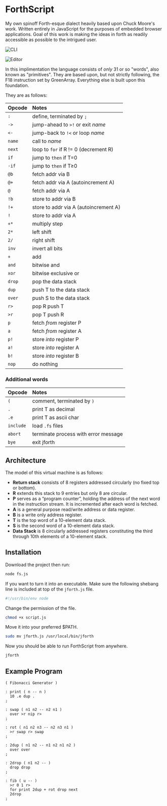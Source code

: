 # ForthScript

My own spinoff Forth-esque dialect heavily based upon Chuck Moore's work.
Written entirely in JavaScript for the purposes of embedded browser
applications. Goal of this work is making the ideas in forth as readily
accessible as possible to the intrigued user.

![CLI](https://i.imgur.com/4JRxLn3.png)

![Editor](https://i.imgur.com/2dkv0Zn.png)


In this implimentation the language consists of *only* 31 or so "words", also
known as "primitives". They are based upon, but not strictly following, the F18
instruction set by GreenArray. Everything else is built upon this foundation.

They are as follows:

| Opcode    | Notes                                 |
| :-------- | :------------------------------------ |
| `:`       | define, terminated by `;`             |
| `->`      | jump-ahead to `>!` or exit *name*     |
| `<-`      | jump-back to `!<` or loop *name*      | 
| `name`    | call to *name*                        |
| `next`    | loop to `for` if R != 0 (decrement R) |
| `if`      | jump to `then` if T=0                 |
| `-if`     | jump to `then` if T≥0                 |
| `@b`      | fetch addr via B                      |
| `@+`      | fetch addr via A (autoincrement A)    |
| `@`       | fetch addr via A                      |
| `!b`      | store to addr via B                   |
| `!+`      | store to addr via A (autoincrement A) |
| `!`       | store to addr via A                   |
| `+*`      | multiply step                         |
| `2*`      | left shift                            |
| `2/`      | right shift                           |
| `inv`     | invert all bits                       |
| `+`       | add                                   |
| `and`     | bitwise and                           |
| `xor`     | bitwise exclusive or                  |
| `drop`    | pop the data stack                    |
| `dup`     | push T to the data stack              | 
| `over`    | push S to the data stack              | 
| `r>`      | pop R push T                          |
| `>r`      | pop T push R                          |
| `p`       | fetch *from* register P               |
| `a`       | fetch *from* register A               |
| `p!`      | store *into* register P               |
| `a!`      | store *into* register A               |
| `b!`      | store *into* register B               |
| `nop`     | do nothing                            |

### Additional words
| Opcode    | Notes                                 |
| :-------- | :------------------------------------ |
| `(`       | comment, terminated by `)`            |
| `.`       | print T as decimal                    |
| `.e`      | print T as ascii char                 |
| `include` | load `.fs` files                      |
| `abort`   | terminate process with error message  |
| `bye`     | exit jforth                           |


## Architecture

The model of this virtual machine is as follows:
- **Return stack** consists of 8 registers addressed circularly (no fixed top or bottom).
- **R** extends this stack to 9 entries but only 8 are circular.
- **P** serves as a “program counter”, holding the address of the next word in the instruction stream. It is incremented after each word is fetched.
- **A** is a general purpose read/write address or data register.
- **B** is a write only address register.
- **T** is the top word of a 10-element data stack.
- **S** is the second word of a 10-element data stack.
- **Data Stack** is 8 circularly addressed registers constituting the third through 10th elements of a 10-element stack.


## Installation

Download the project then run:

```bash
node fs.js
```

If you want to turn it into an executable. Make sure the following
shebang line is included at top of the `jforth.js` file.

```javascript
#!/usr/bin/env node
```

Change the permission of the file.

```bash
chmod +x script.js
```

Move it into your preferred $PATH.

```bash
sudo mv jforth.js /usr/local/bin/jforth
```

Now you should be able to run ForthScript from anywhere.

```bash
jforth
```


## Example Program

```forth
( Fibonacci Generator )

: print ( n -- n )
  10 .e dup .
;

: swap ( n1 n2 -- n2 n1 )
  over >r nip r>
;

: rot ( n1 n2 n3 -- n2 n3 n1 )
  >r swap r> swap
;

: 2dup ( n1 n2 -- n1 n2 n1 n2 )
  over over
;

: 2drop ( n1 n2 -- )
  drop drop
;

: fib ( u -- )
  >r 0 1 r>
  for print 2dup + rot drop next
  2drop
;
```
